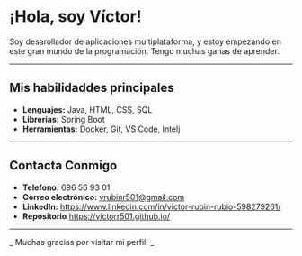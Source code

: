 # ¡Hola, soy Víctor!
Soy desarollador de aplicaciones multiplataforma, y estoy empezando en este gran mundo de la programación. Tengo muchas ganas de aprender.

---
## Mis habilidaddes principales
- **Lenguajes:** Java, HTML, CSS, SQL
- **Librerias:** Spring Boot
- **Herramientas:** Docker, Git, VS Code, Intelj

---
## Contacta Conmigo
- **Telefono:** 696 56 93 01
- **Correo electrónico:** vrubinr501@gmail.com
- **LinkedIn:** https://www.linkedin.com/in/victor-rubin-rubio-598279261/
- **Repositorio** https://victorr501.github.io/

---

_ Muchas gracias por visitar mi perfil! _
<!--
**Victorr501/Victorr501** is a ✨ _special_ ✨ repository because its `README.md` (this file) appears on your GitHub profile.

Here are some ideas to get you started:

- 🔭 I’m currently working on ...
- 🌱 I’m currently learning ...
- 👯 I’m looking to collaborate on ...
- 🤔 I’m looking for help with ...
- 💬 Ask me about ...
- 📫 How to reach me: ...
- 😄 Pronouns: ...
- ⚡ Fun fact: ...
-->
